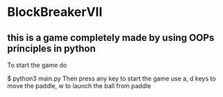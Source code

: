 # BlockBreakerVII
## this is a game completely made by using OOPs principles in python
To start the game do

$ python3 main.py
Then press any key to start the game
use a, d keys to move the paddle,
w to launch the ball from paddle
